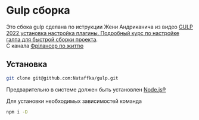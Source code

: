 # Gulp сборка
Это сбока gulp сделана по иструкции Жени Андриканича из видео [GULP 2022 установка настройка плагины. Подробный курс по настройке галпа для быстрой сборки проекта](https://youtu.be/jU88mLuLWlk).  
С канала [Фрілансер по життю](https://www.youtube.com/channel/UCedskVwIKiZJsO8XdJdLKnA)

## Установка

```bash
git clone git@github.com:Nataffka/gulp.git
```

Предварительно в системе должен быть установлен [Node.js®](https://nodejs.org/)

Для установки необходимых зависимостей команда

```bash
npm i -D
```



